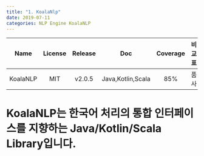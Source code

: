 ```yaml
---
title: "1. KoalaNlp"
date: 2019-07-11
categories: NLP Engine KoalaNLP
---
```


|Name|License|Release|Doc|Coverage|비교표|Support|
|:----:|:----:|:----:|:----:|:----:|:----:|:----:|
|KoalaNLP|MIT|v2.0.5|Java,Kotlin,Scala|85%|품사|NodeJS,Python,Scala|

# KoalaNLP는 한국어 처리의 통합 인터페이스를 지향하는 Java/Kotlin/Scala Library입니다.
